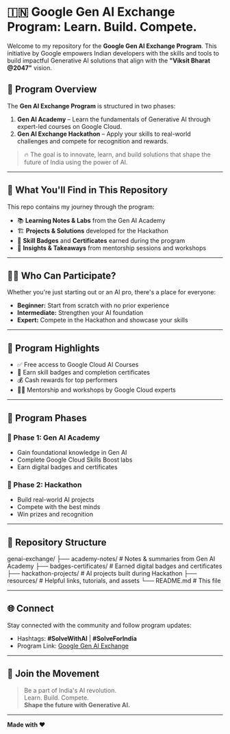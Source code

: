 # 🇮🇳 Google Gen AI Exchange Program: Learn. Build. Compete.

Welcome to my repository for the **Google Gen AI Exchange Program**. This initiative by Google empowers Indian developers with the skills and tools to build impactful Generative AI solutions that align with the **"Viksit Bharat @2047"** vision.

## 📌 Program Overview

The **Gen AI Exchange Program** is structured in two phases:

1. **Gen AI Academy** – Learn the fundamentals of Generative AI through expert-led courses on Google Cloud.
2. **Gen AI Exchange Hackathon** – Apply your skills to real-world challenges and compete for recognition and rewards.

> 🔥 The goal is to innovate, learn, and build solutions that shape the future of India using the power of AI.

---

## 🚀 What You'll Find in This Repository

This repo contains my journey through the program:

- 📚 **Learning Notes & Labs** from the Gen AI Academy  
- 🏗️ **Projects & Solutions** developed for the Hackathon  
- 📜 **Skill Badges** and **Certificates** earned during the program  
- 🧠 **Insights & Takeaways** from mentorship sessions and workshops  

---

## 🧑‍💻 Who Can Participate?

Whether you're just starting out or an AI pro, there's a place for everyone:

- **Beginner:** Start from scratch with no prior experience  
- **Intermediate:** Strengthen your AI foundation  
- **Expert:** Compete in the Hackathon and showcase your skills  

---

## 🎯 Program Highlights

- ✅ Free access to Google Cloud AI Courses  
- 🏅 Earn skill badges and completion certificates  
- 💰 Cash rewards for top performers  
- 🧑‍🏫 Mentorship and workshops by Google Cloud experts  

---

## 📅 Program Phases

### 📖 Phase 1: Gen AI Academy  
- Gain foundational knowledge in Gen AI  
- Complete Google Cloud Skills Boost labs  
- Earn digital badges and certificates  

### 🧪 Phase 2: Hackathon  
- Build real-world AI projects  
- Compete with the best minds  
- Win prizes and recognition  

---

## 📂 Repository Structure

genai-exchange/
├── academy-notes/ # Notes & summaries from Gen AI Academy
├── badges-certificates/ # Earned digital badges and certificates
├── hackathon-projects/ # AI projects built during Hackathon
├── resources/ # Helpful links, tutorials, and assets
└── README.md # This file

---

## 🌐 Connect

Stay connected with the community and follow program updates:

- Hashtags: **#SolveWithAI** | **#SolveForIndia**
- Program Link: [Google Gen AI Exchange]([https://developers.google.com/community/gen-ai-exchange](https://vision.hack2skill.com/event/genaiexchange))

---

## 📣 Join the Movement

> Be a part of India's AI revolution.  
> Learn. Build. Compete.  
> **Shape the future with Generative AI.**

---

**Made with ❤️**
